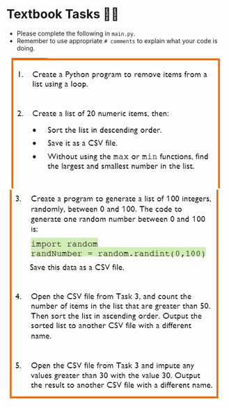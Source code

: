 # Textbook Tasks 👨‍💻

- Please complete the following in `main.py`.
- Remember to use appropriate `# comments` to explain what your code is doing.

![image](image.png)
![image](image_2.png)



  